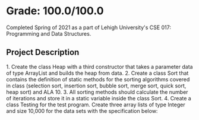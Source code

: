 # Grade: 100.0/100.0
Completed Spring of 2021 as a part of Lehigh University's CSE 017: Programming and Data Structures. 

## Project Description
1\. Create the class Heap with a third constructor that takes a parameter data of type ArrayList<E> and builds the heap from data.
2\. Create a class Sort that contains the definition of static methods for the sorting algorithms covered in class (selection sort, insertion sort, bubble sort, merge sort, quick sort, heap sort) and ALA 10.
3\. All sorting methods should calculate the number of iterations and store it in a static variable inside the class Sort.
4\. Create a class Testing for the test program. Create three array lists of type Integer and size 10,000 for the data sets with the specification below:
